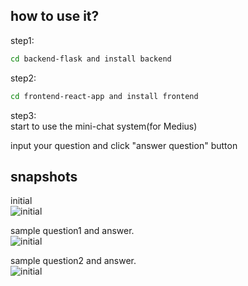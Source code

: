 

## how to use it?  

step1:
```sh
cd backend-flask and install backend
```

step2:
```sh
cd frontend-react-app and install frontend
```

step3:   
start to use the mini-chat system(for Medius)

input your question and click "answer question" button

## snapshots  

initial  
![initial](./pics/initial.png)


sample question1 and answer.  
![initial](./pics/q1.png)


sample question2 and answer.  
![initial](./pics/q1.png)


